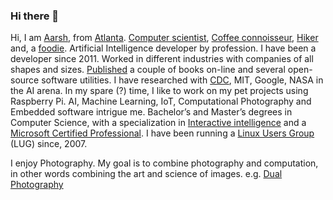 ### Hi there 👋

<!--
**ablaze8/ablaze8** is a ✨ _special_ ✨ repository because its `README.md` (this file) appears on your GitHub profile.

Here are some ideas to get you started:

- 🔭 I’m currently working on ...
- 🌱 I’m currently learning ...
- 👯 I’m looking to collaborate on ...
- 🤔 I’m looking for help with ...
- 💬 Ask me about ...
- 📫 How to reach me: ...
- 😄 Pronouns: ...
- ⚡ Fun fact: ...
-->

Hi, I am [Aarsh](https://www.linkedin.com/in/Aarsh), from [Atlanta](http://en.wikipedia.org/wiki/Atlanta). [Computer scientist](https://en.wikipedia.org/wiki/List_of_master%27s_degrees_in_North_America#Computer_Science), [Coffee connoisseur](https://www.urbandictionary.com/tags.php?tag=coffee%20connoisseur), [Hiker](https://en.wikipedia.org/wiki/Hiking) and, a [foodie](https://en.wikipedia.org/wiki/Foodie). Artificial Intelligence developer by profession. I have been a developer since 2011. Worked in different industries with companies of all shapes and sizes. [Published](https://wildclick.wordpress.com/category/published/) a couple of books on-line and several open-source software utilities. I have researched with [CDC](https://www.cdc.gov), MIT, Google, NASA in the AI arena. In my spare (?) time, I like to work on my pet projects using Raspberry Pi. AI, Machine Learning, IoT, Computational Photography and Embedded software intrigue me. Bachelor’s and Master’s degrees in Computer Science, with a specialization in [Interactive intelligence](https://www.cc.gatech.edu/academics/degree-programs/masters/computer-science/specializations) and a [Microsoft Certified Professional](https://en.wikipedia.org/wiki/Microsoft_Certified_Professional). I have been running a [Linux Users Group](https://sites.google.com/view/fossusersgroup/home) (LUG) since, 2007.

I enjoy Photography. My goal is to combine photography and computation, in other words combining the art and science of images. e.g. [Dual Photography](http://graphics.stanford.edu/papers/dual_photography/)
